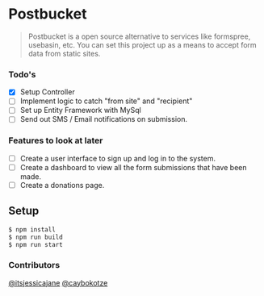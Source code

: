 # Postbucket
> Postbucket is a open source alternative to services like formspree, usebasin, etc. You can set this project up as a means to accept form data from static sites.

### Todo's
- [x] Setup Controller
- [ ] Implement logic to catch "from site" and "recipient"
- [ ] Set up Entity Framework with MySql
- [ ] Send out SMS / Email notifications on submission.

### Features to look at later
- [ ] Create a user interface to sign up and log in to the system.
- [ ] Create a dashboard to view all the form submissions that have been made.
- [ ] Create a donations page.

## Setup
```sh
$ npm install
$ npm run build
$ npm run start
```

### Contributors
[@itsjessicajane](https://github.com/itsjessicajane)
[@caybokotze](https://github.com/caybokotze)
